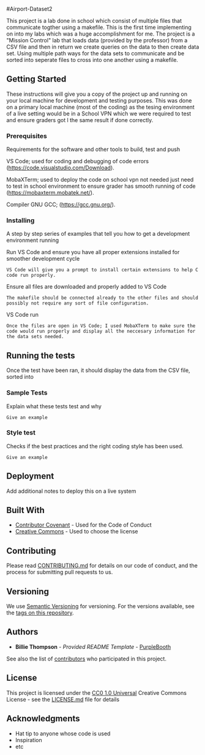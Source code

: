 #Airport-Dataset2

This project is a lab done in school which consist of multiple files that communicate togther using a makefile. This is the first time implementing on into my labs 
which was a huge accomplishment for me. The project is a "Mission Control" lab that loads data (provided by the professor) from a CSV file and then in return we create
queries on the data to then create data set. Using multiple path ways for the data sets to communicate and be sorted into seperate files to cross into one another using
a makefile. 

## Getting Started

These instructions will give you a copy of the project up and running on
your local machine for development and testing purposes. This was done on a primary local machine (most of the coding) as 
the tesing environment of a live setting would be in a School VPN which we were required to test and ensure graders got l
the same result if done correctly.

### Prerequisites

Requirements for the software and other tools to build, test and push

VS Code; used for coding and debugging of code errors (https://code.visualstudio.com/Download).

MobaXTerm; used to deploy the code on school vpn not needed just need to test in school environment to ensure grader has smooth running of code (https://mobaxterm.mobatek.net/).

Compiler GNU GCC; (https://gcc.gnu.org/).

### Installing

A step by step series of examples that tell you how to get a development
environment running

Run VS Code and ensure you have all proper extensions installed for smoother development cycle

    VS Code will give you a prompt to install certain extensions to help C code run properly. 

Ensure all files are downloaded and properly added to VS Code

    The makefile should be connected already to the other files and should possibly not require any sort of file configuration.

VS Code run
  
    Once the files are open in VS Code; I used MobaXTerm to make sure the code would run properly and display all the neccesary information for the data sets needed.

## Running the tests

Once the test have been ran, it should display the data from the CSV file, sorted into 

### Sample Tests

Explain what these tests test and why

    Give an example

### Style test

Checks if the best practices and the right coding style has been used.

    Give an example

## Deployment

Add additional notes to deploy this on a live system

## Built With

  - [Contributor Covenant](https://www.contributor-covenant.org/) - Used
    for the Code of Conduct
  - [Creative Commons](https://creativecommons.org/) - Used to choose
    the license

## Contributing

Please read [CONTRIBUTING.md](CONTRIBUTING.md) for details on our code
of conduct, and the process for submitting pull requests to us.

## Versioning

We use [Semantic Versioning](http://semver.org/) for versioning. For the versions
available, see the [tags on this
repository](https://github.com/PurpleBooth/a-good-readme-template/tags).

## Authors

  - **Billie Thompson** - *Provided README Template* -
    [PurpleBooth](https://github.com/PurpleBooth)

See also the list of
[contributors](https://github.com/PurpleBooth/a-good-readme-template/contributors)
who participated in this project.

## License

This project is licensed under the [CC0 1.0 Universal](LICENSE.md)
Creative Commons License - see the [LICENSE.md](LICENSE.md) file for
details

## Acknowledgments

  - Hat tip to anyone whose code is used
  - Inspiration
  - etc

